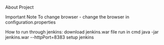 About Project

Important Note
To change browser - change the browser in configuration.properties

How to run through jenkins:
download jenkins.war file
run in cmd
java -jar jenkins.war --httpPort=8383
setup jenkins


